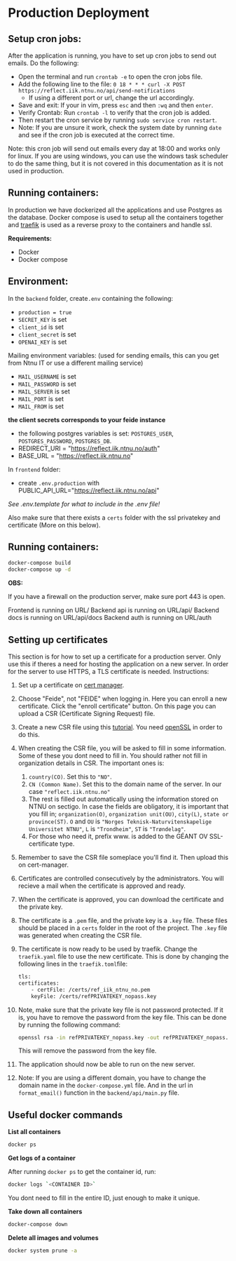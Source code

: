 # Production Deployment

## Setup cron jobs:

After the application is running, you have to set up cron jobs to send out emails. Do the following:

- Open the terminal and run `crontab -e` to open the cron jobs file.
- Add the following line to the file: `0 18 * * * curl -X POST https://reflect.iik.ntnu.no/api/send-notifications`
  - If using a different port or url, change the url accordingly.
- Save and exit: If your in vim, press `esc` and then `:wq` and then `enter`.
- Verify Crontab: Run `crontab -l` to verify that the cron job is added.
- Then restart the cron service by running `sudo service cron restart`.
- Note: If you are unsure it work, check the system date by running `date` and see if the cron job is executed at the correct time.

Note: this cron job will send out emails every day at 18:00 and works only for linux. If you are using windows, you can use the windows task scheduler to do the same thing, but it is not covered in this documentation as it is not used in production.

## Running containers:

In production we have dockerized all the applications and use Postgres as the database. Docker compose is used to setup all the containers together and [traefik](https://doc.traefik.io/) is used as a reverse proxy to the containers and handle ssl.

**Requirements:**

- Docker
- Docker compose

## Environment:

In the `backend` folder, create`.env` containing the following:

- `production = true`
- `SECRET_KEY` is set
- `client_id` is set
- `client_secret` is set
- `OPENAI_KEY` is set

Mailing environment variables: (used for sending emails, this can you get from Ntnu IT or use a different mailing service)
- `MAIL_USERNAME` is set
- `MAIL_PASSWORD` is set
- `MAIL_SERVER` is set
- `MAIL_PORT` is set
- `MAIL_FROM` is set

**the client secrets corresponds to your feide instance**

- the following postgres variables is set: `POSTGRES_USER`, `POSTGRES_PASSWORD`, `POSTGRES_DB`.
- REDIRECT_URI = "https://reflect.iik.ntnu.no/auth"
- BASE_URL = "https://reflect.iik.ntnu.no"

In `frontend` folder:

- create `.env.production` with PUBLIC_API_URL="https://reflect.iik.ntnu.no/api"

_See .env.template for what to include in the .env file!_

Also make sure that there exists a `certs` folder with the ssl privatekey and certificate (More on this below).

## Running containers:

```bash
docker-compose build
docker-compose up -d
```

**OBS:**

If you have a firewall on the production server, make sure port 443 is open.

Frontend is running on URL/
Backend api is running on URL/api/
Backend docs is running on URL/api/docs
Backend auth is running on URL/auth

## Setting up certificates

This section is for how to set up a certificate for a production server. Only use this if theres a need for hosting the application on a new server.
In order for the server to use HTTPS, a TLS certificate is needed.
Instructions:

1. Set up a certificate on [cert manager](https://cert-manager.com/customer/Uninett/idp/ssl/vUMoaUELCX71mTS4x7NC/select).
2. Choose "Feide", not "FEIDE" when logging in. Here you can enroll a new certificate. Click the "enroll certificate" button. On this page you can upload a CSR (Certificate Signing Request) file.
3. Create a new CSR file using this [tutorial](https://www.ssl.com/how-to/manually-generate-a-certificate-signing-request-csr-using-openssl/). You need [openSSL](https://www.openssl.org/source/) in order to do this.
4. When creating the CSR file, you will be asked to fill in some information. Some of these you dont need to fill in. You should rather not fill in organization details in CSR. The important ones is:

   1. `country(CO)`. Set this to `"NO"`.
   2. `CN (Common Name)`. Set this to the domain name of the server. In our case `"reflect.iik.ntnu.no"`
   3. The rest is filled out automatically using the information stored on NTNU on sectigo. In case the fields are obligatory, it is important that you fill in; `organization(O)`, `organization unit(OU)`, `city(L)`, `state or province(ST)`.
      `O` and `OU` is `"Norges Teknisk-Naturvitenskapelige Universitet NTNU"`, `L` is `"Trondheim"`, `ST` is `"Trøndelag"`.
   4. For those who need it, prefix www. is added to the GÉANT OV SSL-certificate type.

5. Remember to save the CSR file someplace you'll find it. Then upload this on cert-manager.
6. Certificates are controlled consecutively by the administrators. You will recieve a mail when the certificate is approved and ready.
7. When the certificate is approved, you can download the certificate and the private key.
8. The certificate is a `.pem` file, and the private key is a `.key` file. These files should be placed in a `certs` folder in the root of the project. The `.key` file was generated when creating the CSR file.
9. The certificate is now ready to be used by traefik. Change the `traefik.yaml` file to use the new certificate.
   This is done by changing the following lines in the `traefik.toml`file:
   ```bash
   tls:
   certificates:
       - certFile: /certs/ref_iik_ntnu_no.pem
       keyFile: /certs/refPRIVATEKEY_nopass.key
   ```
10. Note, make sure that the private key file is not password protected. If it is, you have to remove the password from the key file. This can be done by running the following command:
    ```bash
    openssl rsa -in refPRIVATEKEY_nopass.key -out refPRIVATEKEY_nopass.key
    ```
    This will remove the password from the key file.
11. The application should now be able to run on the new server.
12. Note: If you are using a different domain, you have to change the domain name in the `docker-compose.yml` file. And in the url in `format_email()` function in the `backend/api/main.py` file.

## Useful docker commands

**List all containers**

```bash
docker ps
```

**Get logs of a container**

After running `docker ps` to get the container id, run:

```bash
docker logs `<CONTAINER ID>`
```

You dont need to fill in the entire ID, just enough to make it unique.

**Take down all containers**

```bash
docker-compose down
```

**Delete all images and volumes**

```bash
docker system prune -a
```

